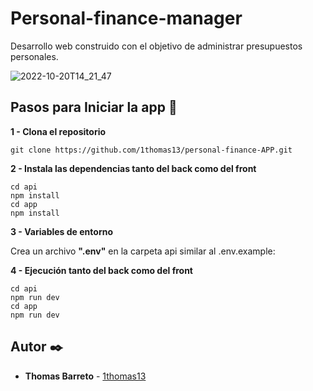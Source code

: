 # Personal-finance-manager

Desarrollo web construido con el objetivo de administrar presupuestos personales.

![2022-10-20T14_21_47](https://user-images.githubusercontent.com/81497241/197018390-be71cef5-9f07-41fc-ab83-b767cc40a695.png)
## Pasos para Iniciar la app 🚀

**1 - Clona el repositorio**

```
git clone https://github.com/1thomas13/personal-finance-APP.git
```

**2 - Instala las dependencias tanto del back como del front**

```
cd api
npm install
cd app
npm install
```
**3 - Variables de entorno**

Crea un archivo **".env"** en la carpeta api similar al .env.example:

**4 - Ejecución tanto del back como del front**

```
cd api
npm run dev
cd app
npm run dev
```

## Autor ✒️

* **Thomas Barreto** - [1thomas13](https://github.com/1thomas13) 
